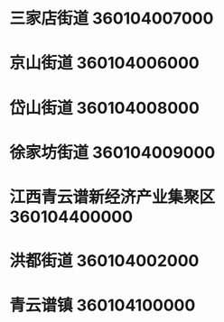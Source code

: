 # 三家店街道 360104007000
# 京山街道 360104006000
# 岱山街道 360104008000
# 徐家坊街道 360104009000
# 江西青云谱新经济产业集聚区 360104400000
# 洪都街道 360104002000
# 青云谱镇 360104100000
